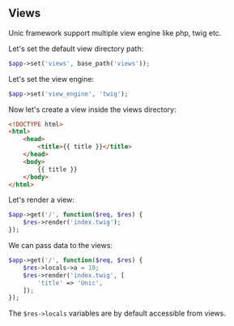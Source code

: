 ## Views

Unic framework support multiple view engine like php, twig etc.

Let's set the default view directory path:
```php
$app->set('views', base_path('views'));
```

Let's set the view engine:
```php
$app->set('view_engine', 'twig');
```

Now let's create a view inside the views directory:
```html
<!DOCTYPE html>
<html>
    <head>
        <title>{{ title }}</title>
    </head>
    <body>
        {{ title }}
    </body>
</html>
```

Let's render a view:
```php
$app->get('/', function($req, $res) {
    $res->render('index.twig');
});
```

We can pass data to the views:
```php
$app->get('/', function($req, $res) {
    $res->locals->a = 10;
    $res->render('index.twig', [
        'title' => 'Unic',
    ]);
});
```

The `$res->locals` variables are by default accessible from views.
